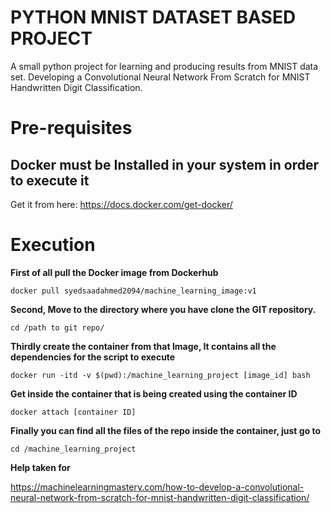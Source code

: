 # PYTHON MNIST DATASET BASED PROJECT
A small python project for learning and producing results from MNIST data set. Developing a Convolutional Neural Network From Scratch for MNIST Handwritten Digit Classification.

# Pre-requisites

## Docker must be Installed in your system in order to execute it

Get it from here: https://docs.docker.com/get-docker/

# Execution

**First of all pull the Docker image from Dockerhub**
```
docker pull syedsaadahmed2094/machine_learning_image:v1
```

**Second, Move to the directory where you have clone the GIT repository.**
```
cd /path to git repo/
```

**Thirdly create the container from that Image, It contains all the dependencies for the script to execute**
```
docker run -itd -v $(pwd):/machine_learning_project [image_id] bash
```

**Get inside the container that is being created using the container ID**
```
docker attach [container ID]
```

**Finally you can find all the files of the repo inside the container, just go to**
```
cd /machine_learning_project
```

**Help taken for**

https://machinelearningmastery.com/how-to-develop-a-convolutional-neural-network-from-scratch-for-mnist-handwritten-digit-classification/
